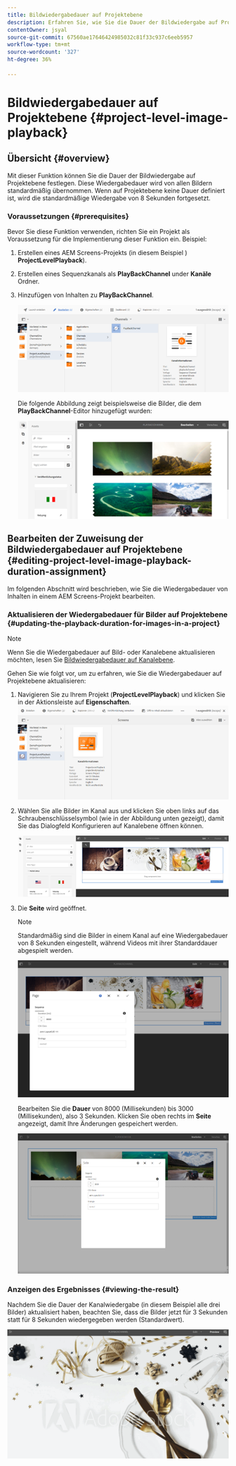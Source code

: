 ```yaml
---
title: Bildwiedergabedauer auf Projektebene
description: Erfahren Sie, wie Sie die Dauer der Bildwiedergabe auf Projektebene definieren.
contentOwner: jsyal
source-git-commit: 67560ae17646424985032c81f33c937c6eeb5957
workflow-type: tm+mt
source-wordcount: '327'
ht-degree: 36%

---
```



# Bildwiedergabedauer auf Projektebene {#project-level-image-playback}

## Übersicht {#overview}

Mit dieser Funktion können Sie die Dauer der Bildwiedergabe auf Projektebene festlegen. Diese Wiedergabedauer wird von allen Bildern standardmäßig übernommen. Wenn auf Projektebene keine Dauer definiert ist, wird die standardmäßige Wiedergabe von 8 Sekunden fortgesetzt.

### Voraussetzungen {#prerequisites}

Bevor Sie diese Funktion verwenden, richten Sie ein Projekt als Voraussetzung für die Implementierung dieser Funktion ein. Beispiel:

1. Erstellen eines AEM Screens-Projekts (in diesem Beispiel ) **ProjectLevelPlayback**).
1. Erstellen eines Sequenzkanals als **PlayBackChannel** under **Kanäle** Ordner.
1. Hinzufügen von Inhalten zu **PlayBackChannel**.

   ![Assets](assets/image_playback1.png)

   Die folgende Abbildung zeigt beispielsweise die Bilder, die dem **PlayBackChannel**-Editor hinzugefügt wurden:

   ![Assets](assets/image_playback2.png)

## Bearbeiten der Zuweisung der Bildwiedergabedauer auf Projektebene {#editing-project-level-image-playback-duration-assignment}

Im folgenden Abschnitt wird beschrieben, wie Sie die Wiedergabedauer von Inhalten in einem AEM Screens-Projekt bearbeiten.

### Aktualisieren der Wiedergabedauer für Bilder auf Projektebene {#updating-the-playback-duration-for-images-in-a-project}


>[!NOTE]
>
>Wenn Sie die Wiedergabedauer auf Bild- oder Kanalebene aktualisieren möchten, lesen Sie [Bildwiedergabedauer auf Kanalebene](channel-level-image-playback.md).

Gehen Sie wie folgt vor, um zu erfahren, wie Sie die Wiedergabedauer auf Projektebene aktualisieren:

1. Navigieren Sie zu Ihrem Projekt (**ProjectLevelPlayback**) und klicken Sie in der Aktionsleiste auf **Eigenschaften**.
   ![Assets](assets/image_playback3.png)

1. Wählen Sie alle Bilder im Kanal aus und klicken Sie oben links auf das Schraubenschlüsselsymbol (wie in der Abbildung unten gezeigt), damit Sie das Dialogfeld Konfigurieren auf Kanalebene öffnen können.

   ![screen_shot_2019-06-25at95945am](assets/screen_shot_2019-06-25at95945am.png)

1. Die **Seite** wird geöffnet.

   >[!NOTE]
   >
   >Standardmäßig sind die Bilder in einem Kanal auf eine Wiedergabedauer von 8 Sekunden eingestellt, während Videos mit ihrer Standarddauer abgespielt werden.

   ![screen_shot_2019-06-25at100343am](assets/screen_shot_2019-06-25at100343am.png)

   Bearbeiten Sie die **Dauer** von 8000 (Millisekunden) bis 3000 (Millisekunden), also 3 Sekunden. Klicken Sie oben rechts im **Seite** angezeigt, damit Ihre Änderungen gespeichert werden.

   ![screen_shot_2019-06-25at101527am](assets/screen_shot_2019-06-25at101527am.png)

### Anzeigen des Ergebnisses {#viewing-the-result}

Nachdem Sie die Dauer der Kanalwiedergabe (in diesem Beispiel alle drei Bilder) aktualisiert haben, beachten Sie, dass die Bilder jetzt für 3 Sekunden statt für 8 Sekunden wiedergegeben werden (Standardwert).

![channel_preview](assets/channel_preview.gif)

